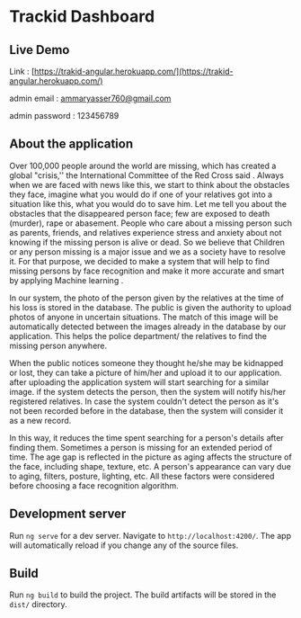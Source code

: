 # Trackid Dashboard

## Live Demo

Link : [https://trakid-angular.herokuapp.com/](https://trakid-angular.herokuapp.com/)

admin email : [ammaryasser760@gmail.com](mailto:ammaryasser760@gmail.com)

admin password : 123456789

## About the application

Over 100,000 people around the world are missing, which has created a global "crisis,'' the International Committee of the Red Cross said . Always when we are faced with news like this, we start to think about the obstacles they face, imagine what you would do if one of your relatives got into a situation like this, what you would do to save him. Let me tell you about the obstacles that the disappeared person face; few are exposed to death (murder), rape or abasement. People who care about a missing person such as parents, friends, and relatives experience stress and anxiety about not knowing if the missing person is alive or dead. So we believe that Children or any person missing is a major issue and we as a society have to resolve it. For that purpose, we decided to make a system that will help to find missing persons by face recognition and make it more accurate and smart by applying Machine learning .

In our system, the photo of the person given by the relatives at the time of his loss is stored in the database. The public is given the authority to upload photos of anyone in uncertain situations. The match of this image will be automatically detected between the images already in the database by our application. This helps the police department/ the relatives to find the missing person anywhere.

When the public notices someone they thought he/she may be kidnapped or lost, they can take a picture of him/her and upload it to our application. after uploading the application system will start searching for a similar image. if the system detects the person, then the system will notify his/her registered relatives. In case the system couldn't detect the person as it's not been recorded before in the database, then the system will consider it as a new record.

In this way, it reduces the time spent searching for a person's details after finding them. Sometimes a person is missing for an extended period of time. The age gap is reflected in the picture as aging affects the structure of the face, including shape, texture, etc. A person's appearance can vary due to aging, filters, posture, lighting, etc. All these factors were considered before choosing a face recognition algorithm.

## Development server

Run `ng serve` for a dev server. Navigate to `http://localhost:4200/`. The app will automatically reload if you change any of the source files.

## Build

Run `ng build` to build the project. The build artifacts will be stored in the `dist/` directory.

## 

